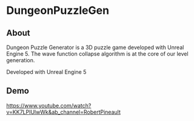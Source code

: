 # DungeonPuzzleGen

## About
Dungeon Puzzle Generator is a 3D puzzle game developed with Unreal Engine 5. The wave function collapse algorithm is at the core of our level generation.

Developed with Unreal Engine 5

## Demo
https://www.youtube.com/watch?v=KK7LPIUlwWk&ab_channel=RobertPineault


